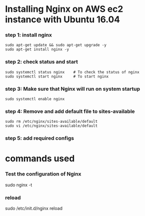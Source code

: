 # Installing Nginx on AWS ec2 instance with Ubuntu 16.04

### step 1: install nginx
    sudo apt-get update && sudo apt-get upgrade -y
    sudo apt-get install nginx -y

### step 2: check status and start
    sudo systemctl status nginx    # To check the status of nginx
    sudo systemctl start nginx     # To start nginx

### step 3: Make sure that Nginx will run on system startup
    sudo systemctl enable nginx

### step 4: Remove and add default file to sites-available
    sudo rm /etc/nginx/sites-available/default
    sudo vi /etc/nginx/sites-available/default

### step 5: add required configs


# commands used

### Test the configuration of Nginx
sudo nginx -t

### reload 
sudo /etc/init.d/nginx reload

